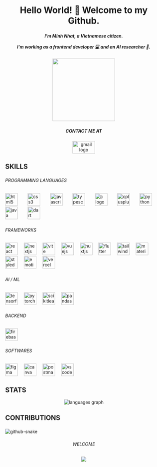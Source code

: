 <h1 align="center">Hello World! 👋 Welcome to my Github.</h1>

###

<h5 align="center">I'm Minh Nhat, a Vietnamese citizen.<br><br>I'm working as a frontend developer 💻 and an AI researcher 🤖.</h5>

###

<div align="center">
  <img height="200" src="https://media.giphy.com/media/6ib6KPmkeAjDTxMxij/giphy.gif?cid=ecf05e47g94dsxq0dr1m5rft32j2yqnpg4o1tvlljew6ed4r&ep=v1_gifs_search&rid=giphy.gif&ct=g"  />
</div>

###

<h5 align="center">CONTACT ME AT</h5>

###

<div align="center">
  <a href="mailto:tqmnhat225@gmail.com" target="_blank">
    <img src="https://raw.githubusercontent.com/maurodesouza/profile-readme-generator/master/src/assets/icons/social/gmail/default.svg" width="72" height="40" alt="gmail logo"  />
  </a>
</div>

###

<h2 align="left">SKILLS</h2>

###

<h6 align="left">PROGRAMMING  LANGUAGES</h6>

###

<div align="left">
  <img src="https://skillicons.dev/icons?i=html" height="40" alt="html5 logo"  />
  <img width="24" />
  <img src="https://skillicons.dev/icons?i=css" height="40" alt="css3 logo"  />
  <img width="24" />
  <img src="https://skillicons.dev/icons?i=js" height="40" alt="javascript logo"  />
  <img width="24" />
  <img src="https://skillicons.dev/icons?i=ts" height="40" alt="typescript logo"  />
  <img width="24" />
  <img src="https://skillicons.dev/icons?i=c" height="40" alt="c logo"  />
  <img width="24" />
  <img src="https://skillicons.dev/icons?i=cpp" height="40" alt="cplusplus logo"  />
  <img width="24" />
  <img src="https://skillicons.dev/icons?i=py" height="40" alt="python logo"  />
  <img width="24" />
  <img src="https://skillicons.dev/icons?i=java" height="40" alt="java logo"  />
  <img width="24" />
  <img src="https://skillicons.dev/icons?i=dart" height="40" alt="dart logo"  />
</div>

###

<h6 align="left">FRAMEWORKS</h6>

###

<div align="left">
  <img src="https://skillicons.dev/icons?i=react" height="40" alt="react logo"  />
  <img width="12" />
  <img src="https://skillicons.dev/icons?i=nextjs" height="40" alt="nextjs logo"  />
  <img width="12" />
  <img src="https://skillicons.dev/icons?i=vite" height="40" alt="vite logo"  />
  <img width="12" />
  <img src="https://skillicons.dev/icons?i=vue" height="40" alt="vuejs logo"  />
  <img width="12" />
  <img src="https://skillicons.dev/icons?i=nuxtjs" height="40" alt="nuxtjs logo"  />
  <img width="12" />
  <img src="https://skillicons.dev/icons?i=flutter" height="40" alt="flutter logo"  />
  <img width="12" />
  <img src="https://skillicons.dev/icons?i=tailwind" height="40" alt="tailwindcss logo"  />
  <img width="12" />
  <img src="https://skillicons.dev/icons?i=materialui" height="40" alt="materialui logo"  />
  <img width="12" />
  <img src="https://skillicons.dev/icons?i=styledcomponents" height="40" alt="styledcomponents logo"  />
  <img width="12" />
  <img src="https://skillicons.dev/icons?i=emotion" height="40" alt="emotion logo"  />
  <img width="12" />
  <img src="https://skillicons.dev/icons?i=vercel" height="40" alt="vercel logo"  />
</div>

###

<h6 align="left">AI / ML</h6>

###

<div align="left">
  <img src="https://skillicons.dev/icons?i=tensorflow" height="40" alt="tensorflow logo"  />
  <img width="12" />
  <img src="https://skillicons.dev/icons?i=pytorch" height="40" alt="pytorch logo"  />
  <img width="12" />
  <img src="https://skillicons.dev/icons?i=scikitlearn" height="40" alt="scikitlearn logo"  />
  <img width="12" />
  <img src="https://cdn.simpleicons.org/pandas/150458" height="40" alt="pandas logo"  />
</div>

###

<h6 align="left">BACKEND</h6>

###

<div align="left">
  <img src="https://cdn.jsdelivr.net/gh/devicons/devicon/icons/firebase/firebase-plain.svg" height="40" alt="firebase logo"  />
</div>

###

<h6 align="left">SOFTWARES</h6>

###

<div align="left">
  <img src="https://skillicons.dev/icons?i=figma" height="40" alt="figma logo"  />
  <img width="12" />
  <img src="https://cdn.simpleicons.org/canva/00C4CC" height="40" alt="canva logo"  />
  <img width="12" />
  <img src="https://skillicons.dev/icons?i=postman" height="40" alt="postman logo"  />
  <img width="12" />
  <img src="https://skillicons.dev/icons?i=vscode" height="40" alt="vscode logo"  />
</div>

###

<h2 align="left">STATS</h2>

<div align="center">
  <img src="https://github-readme-stats-beta-ten-57.vercel.app/api/top-langs?username=mnhatwwpt&langs_count=8&locale=en&hide_title=false&theme=dracula&hide_border=false&order=2" alt="languages graph"  />
</div>

###

<h2 align="left">CONTRIBUTIONS</h2>

###

<picture>
  <source media="(prefers-color-scheme: dark)" srcset="https://github.com/mnhatwwpt/mnhatwwpt/blob/output/github-contribution-grid-snake-dark.gif" />
  <source media="(prefers-color-scheme: light)" srcset="https://github.com/mnhatwwpt/mnhatwwpt/blob/output/github-contribution-grid-snake.gif" />
  <img alt="github-snake" src="https://github.com/mnhatwwpt/mnhatwwpt/blob/output/github-contribution-grid-snake.gif" />
</picture>

###

<h6 align="center">WELCOME</h6>

###

<div align="center">
  <img src="https://profile-counter.glitch.me/mnhatwwpt/count.svg?"  />
</div>

###
